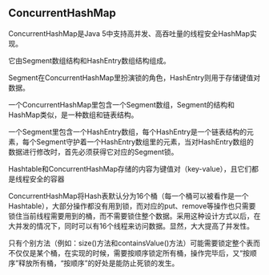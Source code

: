 ## ConcurrentHashMap

ConcurrentHashMap是Java 5中支持高并发、高吞吐量的线程安全HashMap实现。

它由Segment数组结构和HashEntry数组结构组成。

Segment在ConcurrentHashMap里扮演锁的角色，HashEntry则用于存储键值对数据。

一个ConcurrentHashMap里包含一个Segment数组，Segment的结构和HashMap类似，是一种数组和链表结构。

一个Segment里包含一个HashEntry数组，每个HashEntry是一个链表结构的元素，每个Segment守护着一个HashEntry数组里的元素，当对HashEntry数组的数据进行修改时，首先必须获得它对应的Segment锁。

Hashtable和ConcurrentHashMap存储的内容为键值对（key-value），且它们都是线程安全的容器

ConcurrentHashMap将Hash表默认分为16个桶（每一个桶可以被看作是一个Hashtable），大部分操作都没有用到锁，而对应的put、remove等操作也只需要锁住当前线程需要用到的桶，而不需要锁住整个数据。采用这种设计方式以后，在大并发的情况下，同时可以有16个线程来访问数据。显然，大大提高了并发性。

只有个别方法（例如：size()方法和containsValue()方法）可能需要锁定整个表而不仅仅是某个桶，在实现的时候，需要按顺序锁定所有桶，操作完毕后，又“按顺序”释放所有桶，“按顺序”的好处是能防止死锁的发生。

